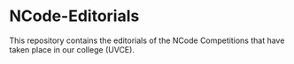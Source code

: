 # NCode-Editorials
This repository contains the editorials of the NCode Competitions that have taken place in our college (UVCE).
